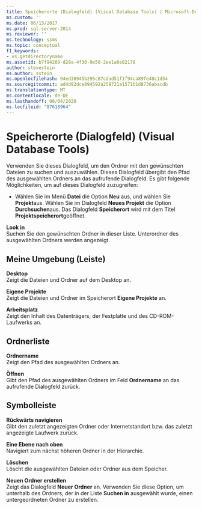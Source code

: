 ```yaml
---
title: Speicherorte (Dialogfeld) (Visual Database Tools) | Microsoft-Dokumentation
ms.custom: ''
ms.date: 06/13/2017
ms.prod: sql-server-2014
ms.reviewer: ''
ms.technology: ssms
ms.topic: conceptual
f1_keywords:
- vs.getdirectoryname
ms.assetid: b7f94269-d28a-4f30-9e50-2ee1a6e82178
author: stevestein
ms.author: sstein
ms.openlocfilehash: 94ed38945b295c87cdad51f1f94ca89fe48c1d54
ms.sourcegitcommit: ad4d92dce894592a259721a1571b1d8736abacdb
ms.translationtype: MT
ms.contentlocale: de-DE
ms.lasthandoff: 08/04/2020
ms.locfileid: "87618964"
---
```

# <a name="location-dialog-box-visual-database-tools"></a>Speicherorte (Dialogfeld) (Visual Database Tools)
  Verwenden Sie dieses Dialogfeld, um den Ordner mit den gewünschten Dateien zu suchen und auszuwählen. Dieses Dialogfeld übergibt den Pfad des ausgewählten Ordners an das aufrufende Dialogfeld. Es gibt folgende Möglichkeiten, um auf dieses Dialogfeld zuzugreifen:  
  
-   Wählen Sie im Menü **Datei** die Option **Neu** aus, und wählen Sie **Projekt**aus. Wählen Sie im Dialogfeld **Neues Projekt** die Option **Durchsuchen**aus. Das Dialogfeld **Speicherort** wird mit dem Titel **Projektspeicherort**geöffnet.  
  
 **Look in**  
 Suchen Sie den gewünschten Ordner in dieser Liste. Unterordner des ausgewählten Ordners werden angezeigt.  
  
## <a name="my-places-bar"></a>Meine Umgebung (Leiste)  
 **Desktop**  
 Zeigt die Dateien und Ordner auf dem Desktop an.  
  
 **Eigene Projekte**  
 Zeigt die Dateien und Ordner im Speicherort **Eigene Projekte** an.  
  
 **Arbeitsplatz**  
 Zeigt den Inhalt des Datenträgers, der Festplatte und des CD-ROM-Laufwerks an.  
  
## <a name="folder-list"></a>Ordnerliste  
 **Ordnername**  
 Zeigt den Pfad des ausgewählten Ordners an.  
  
 **Öffnen**  
 Gibt den Pfad des ausgewählten Ordners im Feld **Ordnername** an das aufrufende Dialogfeld zurück.  
  
## <a name="toolbar"></a>Symbolleiste  
 **Rückwärts navigieren**  
 Gibt den zuletzt angezeigten Ordner oder Internetstandort bzw. das zuletzt angezeigte Laufwerk zurück.  
  
 **Eine Ebene nach oben**  
 Navigiert zum nächst höheren Ordner in der Hierarchie.  
  
 **Löschen**  
 Löscht die ausgewählten Dateien oder Ordner aus dem Speicher.  
  
 **Neuen Ordner erstellen**  
 Zeigt das Dialogfeld **Neuer Ordner** an. Verwenden Sie diese Option, um unterhalb des Ordners, der in der Liste **Suchen in** ausgewählt wurde, einen untergeordneten Ordner zu erstellen.  
  
  
